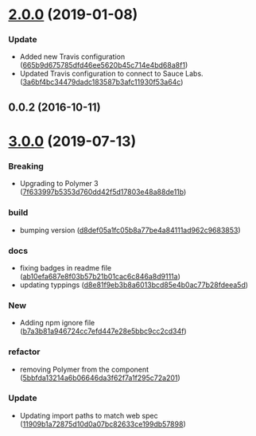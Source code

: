 <a name="2.0.0"></a>
# [2.0.0](https://github.com/advanced-rest-client/connectivity-state/compare/0.0.2...2.0.0) (2019-01-08)


### Update

* Added new Travis configuration ([665b9d675785dfd46ee5620b45c714e4bd68a8f1](https://github.com/advanced-rest-client/connectivity-state/commit/665b9d675785dfd46ee5620b45c714e4bd68a8f1))
* Updated Travis configuration to connect to Sauce Labs. ([3a6bf4bc34479dadc183587b3afc11930f53a64c](https://github.com/advanced-rest-client/connectivity-state/commit/3a6bf4bc34479dadc183587b3afc11930f53a64c))



<a name="0.0.2"></a>
## 0.0.2 (2016-10-11)




# [3.0.0](https://github.com/advanced-rest-client/connectivity-state/compare/2.0.0...3.0.0) (2019-07-13)


### Breaking

* Upgrading to Polymer 3 ([7f633997b5353d760dd42f5d17803e48a88de11b](https://github.com/advanced-rest-client/connectivity-state/commit/7f633997b5353d760dd42f5d17803e48a88de11b))

### build

* bumping version ([d8def05a1fc05b8a77be4a84111ad962c9683853](https://github.com/advanced-rest-client/connectivity-state/commit/d8def05a1fc05b8a77be4a84111ad962c9683853))

### docs

* fixing badges in readme file ([ab10efa687e8f03b57b21b01cac6c846a8d9111a](https://github.com/advanced-rest-client/connectivity-state/commit/ab10efa687e8f03b57b21b01cac6c846a8d9111a))
* updating typpings ([d8e81f9eb3b8a6013bcd85e4b0ac77b28fdeea5d](https://github.com/advanced-rest-client/connectivity-state/commit/d8e81f9eb3b8a6013bcd85e4b0ac77b28fdeea5d))

### New

* Adding npm ignore file ([b7a3b81a946724cc7efd447e28e5bbc9cc2cd34f](https://github.com/advanced-rest-client/connectivity-state/commit/b7a3b81a946724cc7efd447e28e5bbc9cc2cd34f))

### refactor

* removing Polymer from the component ([5bbfda13214a6b06646da3f62f7a1f295c72a201](https://github.com/advanced-rest-client/connectivity-state/commit/5bbfda13214a6b06646da3f62f7a1f295c72a201))

### Update

* Updating import paths to match web spec ([11909b1a72875d10d0a07bc82633ce199db57898](https://github.com/advanced-rest-client/connectivity-state/commit/11909b1a72875d10d0a07bc82633ce199db57898))



